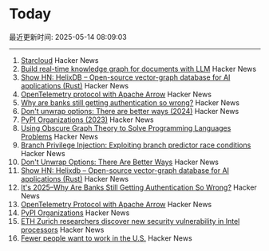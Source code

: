 # Today

最近更新时间: 2025-05-14 08:09:03

--- 
1. [Starcloud](https://www.ycombinator.com/companies/starcloud) Hacker News
2. [Build real-time knowledge graph for documents with LLM](https://cocoindex.io/blogs/knowledge-graph-for-docs/) Hacker News
3. [Show HN: HelixDB – Open-source vector-graph database for AI applications (Rust)](https://github.com/HelixDB/helix-db/) Hacker News
4. [OpenTelemetry protocol with Apache Arrow](https://opentelemetry.io/blog/2025/otel-arrow-phase-2/) Hacker News
5. [Why are banks still getting authentication so wrong?](https://jamal.haba.sh/its-2025-why-are-banks-still-getting-authentication-so-wrong/) Hacker News
6. [Don't unwrap options: There are better ways (2024)](https://corrode.dev/blog/rust-option-handling-best-practices/) Hacker News
7. [PyPI Organizations (2023)](https://blog.pypi.org/posts/2023-04-23-introducing-pypi-organizations/) Hacker News
8. [Using Obscure Graph Theory to Solve Programming Languages Problems](https://reasonablypolymorphic.com/blog/solving-lcsa/) Hacker News
9. [Branch Privilege Injection: Exploiting branch predictor race conditions](https://comsec.ethz.ch/research/microarch/branch-privilege-injection/) Hacker News
10. [Don't Unwrap Options: There Are Better Ways](https://corrode.dev/blog/rust-option-handling-best-practices/) Hacker News
11. [Show HN: Helixdb – Open-source vector-graph database for AI applications (Rust)](https://github.com/HelixDB/helix-db/) Hacker News
12. [It's 2025–Why Are Banks Still Getting Authentication So Wrong?](https://jamal.haba.sh/its-2025-why-are-banks-still-getting-authentication-so-wrong/) Hacker News
13. [OpenTelemetry Protocol with Apache Arrow](https://opentelemetry.io/blog/2025/otel-arrow-phase-2/) Hacker News
14. [PyPI Organizations](https://blog.pypi.org/posts/2023-04-23-introducing-pypi-organizations/) Hacker News
15. [ETH Zurich researchers discover new security vulnerability in Intel processors](https://ethz.ch/en/news-and-events/eth-news/news/2025/05/eth-zurich-researchers-discover-new-security-vulnerability-in-intel-processors.html) Hacker News
16. [Fewer people want to work in the U.S.](https://www.axios.com/2025/05/13/us-jobs-foreign-workers) Hacker News
